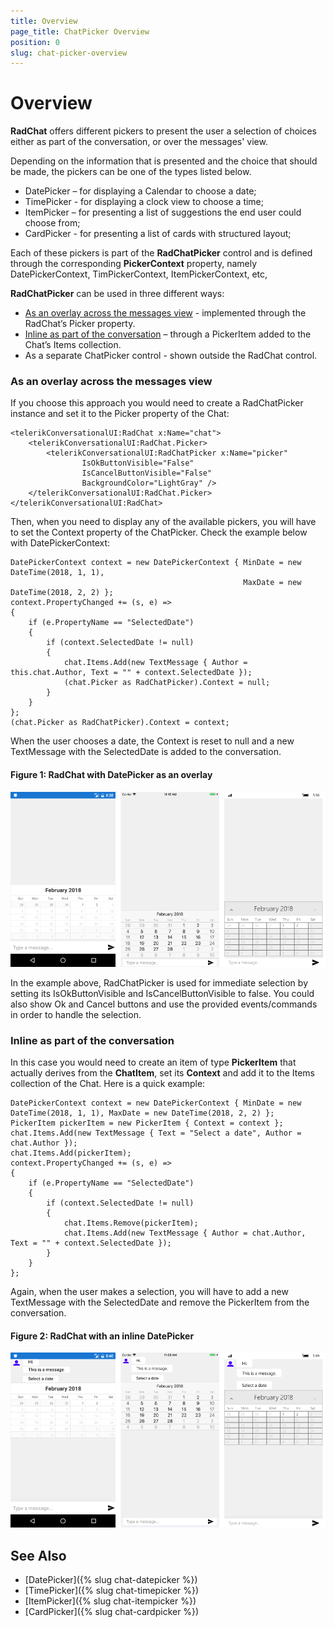```yaml
---
title: Overview
page_title: ChatPicker Overview
position: 0
slug: chat-picker-overview
---
```


# Overview #

**RadChat** offers different pickers to present the user a selection of choices either as part of the conversation, or over the messages' view. 

Depending on the information that is presented and the choice that should be made, the pickers can be one of the types listed below. 

* DatePicker – for displaying a Calendar to choose a date;
* TimePicker - for displaying a clock view to choose a time;
* ItemPicker – for presenting a list of suggestions the end user could choose from;
* CardPicker - for presenting a list of cards with structured layout;

Each of these pickers is part of the **RadChatPicker** control and is defined through the corresponding **PickerContext** property, namely DatePickerContext, TimPickerContext, ItemPickerContext, etc,
 
**RadChatPicker** can be used in three different ways:

* [As an overlay across the messages view](#as-an-overlay-across-the-messages-view) - implemented through the RadChat’s Picker property.
* [Inline as part of the conversation](#inline-as-part-of-the-conversation) – through a PickerItem added to the Chat’s Items collection.
* As a separate ChatPicker control - shown outside the RadChat control.

### As an overlay across the messages view

If you choose this approach you would need to create a RadChatPicker instance and set it to the Picker property of the Chat:

	<telerikConversationalUI:RadChat x:Name="chat">
        <telerikConversationalUI:RadChat.Picker>
            <telerikConversationalUI:RadChatPicker x:Name="picker" 
					IsOkButtonVisible="False"
					IsCancelButtonVisible="False"                                               
					BackgroundColor="LightGray" />
        </telerikConversationalUI:RadChat.Picker>
    </telerikConversationalUI:RadChat>

Then, when you need to display any of the available pickers, you will have to set the Context property of the ChatPicker. Check the example below with DatePickerContext:

	DatePickerContext context = new DatePickerContext { MinDate = new DateTime(2018, 1, 1), 
														MaxDate = new DateTime(2018, 2, 2) };
	context.PropertyChanged += (s, e) =>
	{
		if (e.PropertyName == "SelectedDate")
		{
			if (context.SelectedDate != null)
			{
				chat.Items.Add(new TextMessage { Author = this.chat.Author, Text = "" + context.SelectedDate });
				(chat.Picker as RadChatPicker).Context = null;
			}
		}
	};
	(chat.Picker as RadChatPicker).Context = context;
			
When the user chooses a date, the Context is reset to null and a new TextMessage with the SelectedDate is added to the conversation.

#### Figure 1: RadChat with DatePicker as an overlay

![](images/chat_picker_1.png)

In the example above, RadChatPicker is used for immediate selection by setting its IsOkButtonVisible and IsCancelButtonVisible to false. You could also show Ok and Cancel buttons and use the provided events/commands in order to handle the selection.


### Inline as part of the conversation

In this case you would need to create an item of type **PickerItem** that actually derives from the **ChatItem**, set its **Context** and add it to the Items collection of the Chat. Here is a quick example:

	DatePickerContext context = new DatePickerContext { MinDate = new DateTime(2018, 1, 1), MaxDate = new DateTime(2018, 2, 2) };
	PickerItem pickerItem = new PickerItem { Context = context };
	chat.Items.Add(new TextMessage { Text = "Select a date", Author = chat.Author });
	chat.Items.Add(pickerItem);
	context.PropertyChanged += (s, e) =>
	{
		if (e.PropertyName == "SelectedDate")
		{
			if (context.SelectedDate != null)
			{
				chat.Items.Remove(pickerItem);
				chat.Items.Add(new TextMessage { Author = chat.Author, Text = "" + context.SelectedDate });
			}
		}
	};
	
Again, when the user makes a selection, you will have to add a new TextMessage with the SelectedDate and remove the PickerItem from the conversation.

#### Figure 2: RadChat with an inline DatePicker

![](images/chat_picker_2.png)
	
## See Also

- [DatePicker]({% slug chat-datepicker %})
- [TimePicker]({% slug chat-timepicker %})
- [ItemPicker]({% slug chat-itempicker %})
- [CardPicker]({% slug chat-cardpicker %})